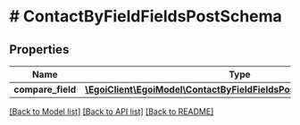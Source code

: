 # # ContactByFieldFieldsPostSchema

## Properties

Name | Type | Description | Notes
------------ | ------------- | ------------- | -------------
**compare_field** | [**\EgoiClient\EgoiModel\ContactByFieldFieldsPostSchemaCompareField**](ContactByFieldFieldsPostSchemaCompareField.md) |  | [optional]

[[Back to Model list]](../../README.md#models) [[Back to API list]](../../README.md#endpoints) [[Back to README]](../../README.md)
